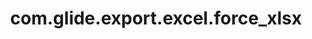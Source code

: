 ---
weight: 385
layout: page
title: com.glide.export.excel.force_xlsx
description: ""
value: "false"
---